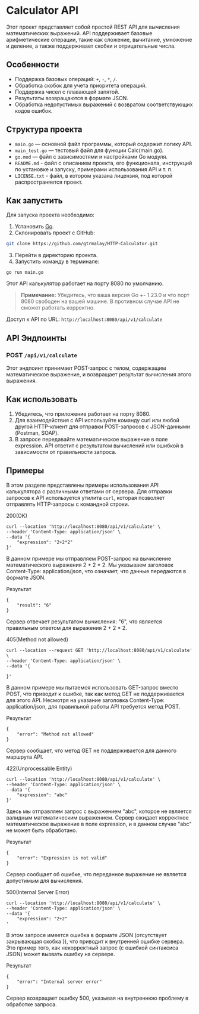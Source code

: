 # Calculator API

Этот проект представляет собой простой REST API для вычисления математических выражений. API поддерживает базовые арифметические операции, такие как сложение, вычитание, умножение и деление, а также поддерживает скобки и отрицательные числа.

## Особенности

- Поддержка базовых операций: `+`, `-`, `*`, `/`. 
- Обработка скобок для учета приоритета операций.
- Поддержка чисел с плавающей запятой.
- Результаты возвращаются в формате JSON.
- Обработка недопустимых выражений с возвратом соответствующих кодов ошибок.

## Структура проекта

- `main.go` — основной файл программы, который содержит логику API.
- `main_test.go` — тестовый файл для функции Calc(main.go).
- `go.mod` — файл с зависимостями и настройками Go модуля.
- `README.md` -  файл с описанием проекта, его функционала, инструкций по установке и запуску, примерами использования API и т. п.
- `LICENSE.txt` -  файл, в котором указана лицензия, под которой распространяется проект.

## Как запустить
Для запуска проекта необходимо:
1. Установить [Go](https://go.dev/dl/).
2. Склонировать проект с GitHub:
```bash
git clone https://github.com/gtrmalay/HTTP-Calculator.git
```
3. Перейти в директорию проекта.
4. Запустить команду в терминале:
```shell
go run main.go
```

Этот API калькулятор работает на порту 8080 по умолчанию.

> **Примечание:** Убедитесь, что ваша версия Go +- 1.23.0 и что порт 8080 свободен на вашей машине. В противном случае API не сможет работать корректно. 

Доступ к API по URL: `http://localhost:8080/api/v1/calculate`
  
## API Эндпоинты

### POST `/api/v1/calculate`

Этот эндпоинт принимает POST-запрос с телом, содержащим математическое выражение, и возвращает результат вычисления этого выражения.

## Как использовать 

1. Убедитесь, что приложение работает на порту 8080.
2. Для взаимодействия с API используйте команду curl или любой другой HTTP-клиент для отправки POST-запросов с JSON-данными (Postman, SOAP).
3. В запросе передавайте математическое выражение в поле expression.
API ответит с результатом вычислений или ошибкой в зависимости от правильности запроса.

## Примеры

В этом разделе представлены примеры использования API калькулятора с различными ответами от сервера. Для отправки запросов к API используется утилита `curl`, которая позволяет отправлять HTTP-запросы с командной строки.

200(OK)
```shell
curl --location 'http://localhost:8080/api/v1/calculate' \
--header 'Content-Type: application/json' \
--data '{
    "expression": "2+2*2"
}'
```
В данном примере мы отправляем POST-запрос на вычисление математического выражения 2 + 2 * 2.
Мы указываем заголовок Content-Type: application/json, что означает, что данные передаются в формате JSON.

Результат 
```shell
{
    "result": "6"
}
```
Сервер отвечает результатом вычисления: "6", что является правильным ответом для выражения 2 + 2 * 2.

405(Method not allowed)
```shell
curl --location --request GET 'http://localhost:8080/api/v1/calculate' \
--header 'Content-Type: application/json' \
--data '{
    
}'
```
В данном примере мы пытаемся использовать GET-запрос вместо POST, что приводит к ошибке, так как метод GET не поддерживается для этого API.
Несмотря на указание заголовка Content-Type: application/json, для правильной работы API требуется метод POST.

Результат 
```shell
{
    "error": "Method not allowed"
}
```
Сервер сообщает, что метод GET не поддерживается для данного маршрута API.

422(Unprocessable Entity)
```shell
curl --location 'http://localhost:8080/api/v1/calculate' \
--header 'Content-Type: application/json' \
--data '{
    "expression": "abc"
}'
```
Здесь мы отправляем запрос с выражением "abc", которое не является валидным математическим выражением.
Сервер ожидает корректное математическое выражение в поле expression, и в данном случае "abc" не может быть обработано.

Результат 
```shell
{
    "error": "Expression is not valid"
}
```

Сервер сообщает об ошибке, что переданное выражение не является допустимым для вычисления.

500(Internal Server Error)
```shell
curl --location 'http://localhost:8080/api/v1/calculate' \
--header 'Content-Type: application/json' \
--data '{
    "expression": "2+2"
'
```
В этом запросе имеется ошибка в формате JSON (отсутствует закрывающая скобка }), что приводит к внутренней ошибке сервера.
Это пример того, как некорректный запрос (с ошибкой синтаксиса JSON) может вызвать ошибку на сервере.

Результат 
```shell
{
    "error": "Internal server error"
}
```
Сервер возвращает ошибку 500, указывая на внутреннюю проблему в обработке запроса.

